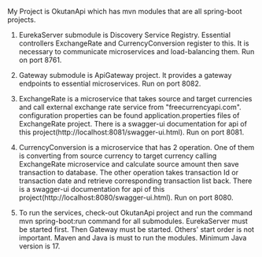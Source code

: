 My Project is OkutanApi which has mvn modules that are all spring-boot projects.

1) EurekaServer submodule is Discovery Service Registry. Essential controllers ExchangeRate and CurrencyConversion register to this. It is necessary to communicate microservices and load-balancing them. Run on port 8761.

2) Gateway submodule is ApiGateway project. It provides a gateway endpoints to essential microservices. Run on port 8082.

3) ExchangeRate is a microservice that takes source and target currencies and call external exchange rate service from "freecurrencyapi.com". configuration properties can be found application.properties files of ExchangeRate project. There is a swagger-ui documentation for api of this project(http://localhost:8081/swagger-ui.html). Run on port 8081.

4) CurrencyConversion is a microservice that has 2 operation. One of them is converting from source currency to target currency calling ExchangeRate microservice and calculate source amount then save transaction to database. The other operation takes transaction Id or transaction date and retrieve corresponding transaction list back.  There is a swagger-ui documentation for api of this project(http://localhost:8080/swagger-ui.html). Run on port 8080.

5) To run the services, check-out OkutanApi project and run the command mvn spring-boot:run command for all submodules. EurekaServer must be started first. Then Gateway must be started. Others' start order is not important.
Maven and Java is must to run the modules. Minimum Java version is 17.
